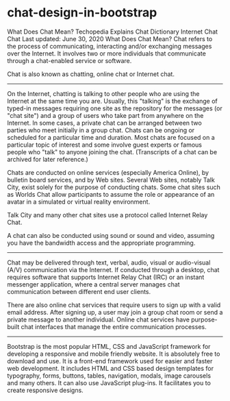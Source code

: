 # chat-design-in-bootstrap

What Does Chat Mean?
Techopedia Explains Chat
Dictionary
Internet
Chat
Chat
Last updated: June 30, 2020
What Does Chat Mean?
Chat refers to the process of communicating, interacting and/or exchanging messages over the Internet. It involves two or more individuals that communicate through a chat-enabled service or software.

Chat is also known as chatting, online chat or Internet chat.



*******************************************************************************************************************
On the Internet, chatting is talking to other people who are using the Internet at the same time you are. Usually, this "talking" is the exchange of typed-in messages requiring one site as the repository for the messages (or "chat site") and a group of users who take part from anywhere on the Internet. In some cases, a private chat can be arranged between two parties who meet initially in a group chat. Chats can be ongoing or scheduled for a particular time and duration. Most chats are focused on a particular topic of interest and some involve guest experts or famous people who "talk" to anyone joining the chat. (Transcripts of a chat can be archived for later reference.)

Chats are conducted on online services (especially America Online), by bulletin board services, and by Web sites. Several Web sites, notably Talk City, exist solely for the purpose of conducting chats. Some chat sites such as Worlds Chat allow participants to assume the role or appearance of an avatar in a simulated or virtual reality environment.

Talk City and many other chat sites use a protocol called Internet Relay Chat.

A chat can also be conducted using sound or sound and video, assuming you have the bandwidth access and the appropriate programming.
***************************************************************************************************************************************************************
Chat may be delivered through text, verbal, audio, visual or audio-visual (A/V) communication via the Internet. If conducted through a desktop, chat requires software that supports Internet Relay Chat (IRC) or an instant messenger application, where a central server manages chat communication between different end user clients.

There are also online chat services that require users to sign up with a valid email address. After signing up, a user may join a group chat room or send a private message to another individual. Online chat services have purpose-built chat interfaces that manage the entire communication processes.

-----------------------------------------------------------------------------------------------------------------------------------------------------------------
Bootstrap is the most popular HTML, CSS and JavaScript framework for developing a responsive and mobile friendly website.
It is absolutely free to download and use.
It is a front-end framework used for easier and faster web development.
It includes HTML and CSS based design templates for typography, forms, buttons, tables, navigation, modals, image carousels and many others.
It can also use JavaScript plug-ins.
It facilitates you to create responsive designs.
